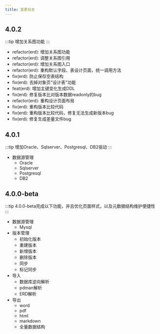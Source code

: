```yaml
---
title: 变更日志
---
```


## 4.0.2
:::tip
增加关系图功能
:::
- refactor(erd): 增加关系图功能
- refactor(erd): 调整关系图引用
- refactor(erd): 增加关系图入口
- refactor(erd): 重构默认字段、表设计页面，统一调用方法 
- fix(erd): 防止保存空表结构
- fix(erd): 去掉对象页"设计表"功能
- feat(erd): 增加主键变化生成DDL
- fix(erd): 修复版本比对版本数据readonly的bug
- refactor(erd): 重构设计页面布局
- fix(erd): 重构版本比较代码 
- fix(erd): 重构版本比较代码，修复无法生成新版本bug
- fix(erd): 修复生成差量文件bug

## 4.0.1
:::tip
增加Oracle、Sqlserver、Postgresql、DB2驱动
:::
- 数据源管理
    - Oracle
    - Sqlserver
    - Postgresql
    - DB2

## 4.0.0-beta
:::tip
4.0.0-beta完成以下功能，并且优化页面样式，以及元数据结构维护便捷性
:::
- 数据源管理
    - Mysql
- 版本管理
    - 初始化版本
    - 重建版本
    - 新增版本
    - 删除版本
    - 同步
    - 标记同步
- 导入
    - 数据库逆向解析
    - pdman解析
    - ERD解析
- 导出
    - word
    - pdf
    - html
    - markdown
    - 全量数据结构

